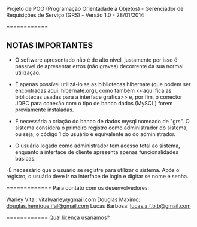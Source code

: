 Projeto de POO (Programação Orientadade à Objetos) - Gerenciador de Requisições de Serviço (GRS) - Versão 1.0 - 28/01/2014

============

NOTAS IMPORTANTES
----------------------

- O software apresentado não é de alto nível, justamente por isso é passível de apresentar erros (não graves) decorrente
da sua normal utilização.

- É apenas possível utilizá-lo se as bibliotecas hibernate (que podem ser encontradas aqui: hibernate.org), como também 
<<aqui fica as bibliotecas usadas para a interface gráfica>> e, por fim, o conector JDBC para conexão com o tipo de banco
dados (MySQL) forem previamente instaladas.

- É necessária a criação do banco de dados mysql nomeado de "grs". O sistema considera o primeiro registro como administrador do sistema, ou seja, o código 1 do usuário é equivalente ao do administrador. 

- O usuário logado como administrador tem acesso total ao sistema, enquanto a interface de cliente apresenta apenas funcionalidades básicas.

-É necessário que o usuário se registre para utilizar o sistema. Após o registro, o usuário deve ir na interface de login e digitar se nome e senha.



=============
Para contato com os desenvolvedores:

Warley Vital: vitalwarley@gmail.com
Douglas Maximo: douglas.henrique.ifal@gmail.com
Lucas Barbosa: lucas.a.f.b.b@gmail.com



============
Qual licença usaríamos?
